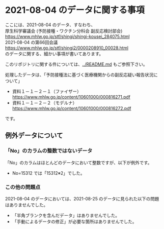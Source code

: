 # 2021-08-04 のデータに関する事項

ここには、2021-08-04 のデータ、すなわち、  
厚生科学審議会 (予防接種・ワクチン分科会 副反応検討部会)  
https://www.mhlw.go.jp/stf/shingi/shingi-kousei_284075.html  
2021-08-04 の第66回会議  
https://www.mhlw.go.jp/stf/shingi2/0000208910_00028.html  
のデータに関する、細かい事項が書いてあります。

このリポジトリに関する件については、[../README.md](../README.md) もご参照下さい。

処理したデータは、「予防接種法に基づく医療機関からの副反応疑い報告状況について」
- 資料１－１－２－１（ファイザー）  
  https://www.mhlw.go.jp/content/10601000/000816271.pdf
- 資料１－１－２－２（モデルナ）  
  https://www.mhlw.go.jp/content/10601000/000816272.pdf

です。

## 例外データについて

### 「No」のカラムの整数ではないデータ
「No」のカラムはほとんどのデータにおいて整数ですが、以下が例外です。
- No=15312 では「15312※2」でした。

### この他の問題点
2021-08-04 のデータにおいては、2021-08-25 のデータに見られた以下の問題はありませんでした。
- 「半角ブランクを含んだデータ」はありませんでした。  
- 「手動によるデータの修正」が必要な箇所はありませんでした。


